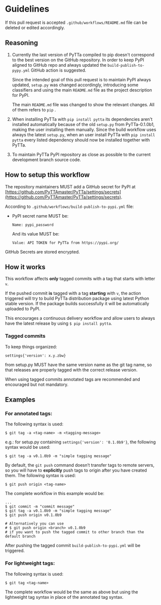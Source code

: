 # Guidelines 

If this pull request is accepted `.github/workflows/README.md` file can be deleted or edited accordingly.

## Reasoning

1. Currently the last version of PyTTa compiled to pip doesn't correspond
to the best version on the GitHub repository. In order to keep PyPI
aligned to GitHub repo and always updated the `build-publish-to-pypy.yml` GitHub action is suggested.  

    Since the intended goal of this pull request is to maintain PyPI always updated, `setup.py` was changed accordingly,
introducing some classifiers and using the main `README.md` file as the project description for PyPI.

    The main `README.md` file was changed to show the relevant changes. All of them refers to `pip` .
  
2. When installing PyTTa with `pip install pytta` its dependencies aren't installed automatically
because of the old `setup.py` from PyTTa-0.1.0b1, making the user installing them manually.
Since the build workflow uses always the latest `setup.py`,
when an user install PyTTa with `pip install pytta` every listed dependency should now be installed together with PyTTa.

3. To maintain PyTTa PyPI repository as close as possible to the current development branch source code.

## How to setup this workflow

The repository maintainers MUST add a GitHub secret for PyPI at 
 [https://github.com/PyTTAmaster/PyTTa/settings/secrets](https://github.com/PyTTAmaster/PyTTa/settings/secrets).

According to `.github/workflows/build-publish-to-pypi.yml` file:

* PyPI secret name MUST be:

    `Name: pypi_password`
    
    And its value MUST be:
    
    `Value: API TOKEN for PyTTa from https://pypi.org/`
    
GitHub Secrets are stored encrypted.

## How it works 

This workflow affects **only** tagged commits with a tag that starts with letter `v`.

If the pushed commit **is** tagged with a tag **starting** with `v`,
the action triggered will try to build PyTTa distribution package using latest Python stable version.
If the package builds successfully it will be automatically uploaded to PyPI.

This encourages a continuous delivery workflow and allow users to always have the latest release by using 
`$ pip install pytta`.

### Tagged commits

To keep things organized:

`settings{'version': x.y.zbw}`

from setup.py MUST have the same version name as the git tag name,
so that releases are properly tagged with the correct
release version.

When using tagged commits annotated tags are recommended and encouraged but not mandatory.

## Examples

### For annotated tags:

The following syntax is used:

`$ git tag -a <tag-name> -m <tagging-message>`

e.g.: for setup.py containing `settings{'version': '0.1.0b9'}`, the following syntax would be used:

`$ git tag -a v0.1.0b9 -m "simple tagging message"`

By default, the `git push` command doesn’t transfer tags to remote servers,
so you will have to **explicitly** push tags to origin after you have created them. The following syntax is used:

`$ git push origin <tag-name>`

The complete workflow in this example would be:

```
...
$ git commit -m "commit message"
$ git tag -a v0.1.0b9 -m "simple tagging message"
$ git push origin v0.1.0b9

# Alternatively you can use
# $ git push origin <branch> v0.1.0b9
# if you want to push the tagged commit to other branch than the default branch
```

After pushing the tagged commit `build-publish-to-pypi.yml` will be triggered.

### For lightweight tags:

The following syntax is used:

`$ git tag <tag-name>`

The complete workflow would be the same as above but using the lightweight tag syntax
in place of the annotated tag syntax.